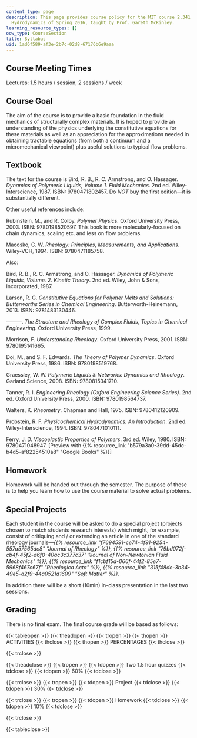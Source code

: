 ```yaml
---
content_type: page
description: This page provides course policy for the MIT course 2.341 Macromolecular
  Hydrodynamics of Spring 2016, taught by Prof. Gareth McKinley.
learning_resource_types: []
ocw_type: CourseSection
title: Syllabus
uid: 1ad6f589-af3e-2b7c-02d8-67176b6e9aaa
---
```


Course Meeting Times
--------------------

Lectures: 1.5 hours / session, 2 sessions / week

Course Goal
-----------

The aim of the course is to provide a basic foundation in the fluid mechanics of structurally complex materials. It is hoped to provide an understanding of the physics underlying the constitutive equations for these materials as well as an appreciation for the approximations needed in obtaining tractable equations (from both a continuum and a micromechanical viewpoint) plus useful solutions to typical flow problems.

Textbook
--------

The text for the course is Bird, R. B., R. C. Armstrong, and O. Hassager. _Dynamics of Polymeric Liquids, Volume 1. Fluid Mechanics_. 2nd ed. Wiley-Interscience, 1987. ISBN: 9780471802457. Do _NOT_ buy the first edition—it is substantially different.

Other useful references include:

Rubinstein, M., and R. Colby. _Polymer Physics._ Oxford University Press, 2003. ISBN: 9780198520597. This book is more molecularly-focused on chain dynamics, scaling etc. and less on flow problems.

Macosko, C. W. _Rheology: Principles, Measurements, and Applications_. Wiley-VCH, 1994. ISBN: 9780471185758.

Also:

Bird, R. B., R. C. Armstrong, and O. Hassager. _Dynamics of Polymeric Liquids, Volume. 2. Kinetic Theory_. 2nd ed. Wiley, John & Sons, Incorporated, 1987.

Larson, R. G. _Constitutive Equations for Polymer Melts and Solutions: Butterworths Series in Chemical Engineering_. Butterworth-Heinemann, 2013. ISBN: 9781483130446.

———. _The Structure and Rheology of Complex Fluids, Topics in Chemical Engineering_. Oxford University Press, 1999.

Morrison, F. _Understanding Rheology_. Oxford University Press, 2001. ISBN: 9780195141665.

Doi, M., and S. F. Edwards. _The Theory of Polymer Dynamics_. Oxford University Press, 1986. ISBN: 9780198519768.

Graessley, W. W. _Polymeric Liquids & Networks: Dynamics and Rheology_. Garland Science, 2008. ISBN: 9780815341710.

Tanner, R. I. _Engineering Rheology (Oxford Engineering Science Series)_. 2nd ed. Oxford University Press, 2000. ISBN: 9780198564737.

Walters, K. _Rheometry_. Chapman and Hall, 1975. ISBN: 9780412120909.

Probstein, R. F. _Physicochemical Hydrodynamics: An Introduction_. 2nd ed. Wiley-Interscience, 1994. ISBN: 9780471010111.

Ferry, J. D. _Viscoelastic Properties of Polymers_. 3rd ed. Wiley, 1980. ISBN: 9780471048947. \[Preview with {{% resource_link "b579a3a0-39dd-45dc-b4d5-af82254510a8" "Google Books" %}}\]

Homework
--------

Homework will be handed out through the semester. The purpose of these is to help you learn how to use the course material to solve actual problems.

Special Projects
----------------

Each student in the course will be asked to do a special project (projects chosen to match students research interests) which might, for example, consist of critiquing and / or extending an article in one of the standard rheology journals—_{{% resource_link "f7694591-ce74-4f91-9254-557a57565dc8" "Journal of Rheology" %}}, {{% resource_link "79bd072f-cb4f-45f2-a6f0-40ac3c377c37" "Journal of Non-Newtonian Fluid Mechanics" %}}, {{% resource_link "f1cbf15d-066f-44f2-85e7-5968f467c67f" "Rheologica Acta" %}}, {{% resource_link "315f48de-3b34-49e5-a2f9-44a0521d1609" "Soft Matter" %}}_.

In addition there will be a short (10min) in-class presentation in the last two sessions.

Grading
-------

There is no final exam. The final course grade will be based as follows:

{{< tableopen >}}
{{< theadopen >}}
{{< tropen >}}
{{< thopen >}}
ACTIVITIES
{{< thclose >}}
{{< thopen >}}
PERCENTAGES
{{< thclose >}}

{{< trclose >}}

{{< theadclose >}}
{{< tropen >}}
{{< tdopen >}}
Two 1.5 hour quizzes
{{< tdclose >}}
{{< tdopen >}}
60%
{{< tdclose >}}

{{< trclose >}}
{{< tropen >}}
{{< tdopen >}}
Project
{{< tdclose >}}
{{< tdopen >}}
30%
{{< tdclose >}}

{{< trclose >}}
{{< tropen >}}
{{< tdopen >}}
Homework
{{< tdclose >}}
{{< tdopen >}}
10%
{{< tdclose >}}

{{< trclose >}}

{{< tableclose >}}